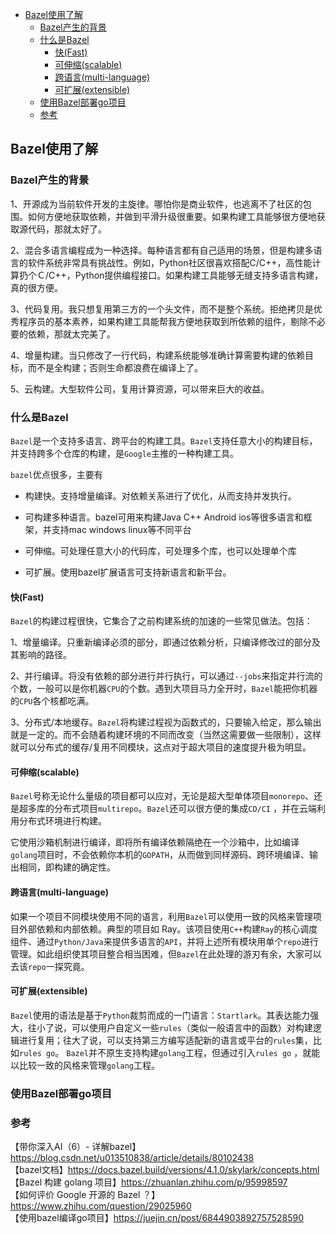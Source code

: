 <!-- START doctoc generated TOC please keep comment here to allow auto update -->
<!-- DON'T EDIT THIS SECTION, INSTEAD RE-RUN doctoc TO UPDATE -->

- [Bazel使用了解](#bazel%E4%BD%BF%E7%94%A8%E4%BA%86%E8%A7%A3)
  - [Bazel产生的背景](#bazel%E4%BA%A7%E7%94%9F%E7%9A%84%E8%83%8C%E6%99%AF)
  - [什么是Bazel](#%E4%BB%80%E4%B9%88%E6%98%AFbazel)
    - [快(Fast)](#%E5%BF%ABfast)
    - [可伸缩(scalable)](#%E5%8F%AF%E4%BC%B8%E7%BC%A9scalable)
    - [跨语言(multi-language)](#%E8%B7%A8%E8%AF%AD%E8%A8%80multi-language)
    - [可扩展(extensible)](#%E5%8F%AF%E6%89%A9%E5%B1%95extensible)
  - [使用Bazel部署go项目](#%E4%BD%BF%E7%94%A8bazel%E9%83%A8%E7%BD%B2go%E9%A1%B9%E7%9B%AE)
  - [参考](#%E5%8F%82%E8%80%83)

<!-- END doctoc generated TOC please keep comment here to allow auto update -->

## Bazel使用了解

### Bazel产生的背景

1、开源成为当前软件开发的主旋律。哪怕你是商业软件，也逃离不了社区的包围。如何方便地获取依赖，并做到平滑升级很重要。如果构建工具能够很方便地获取源代码，那就太好了。  

2、混合多语言编程成为一种选择。每种语言都有自己适用的场景，但是构建多语言的软件系统非常具有挑战性。例如，Python社区很喜欢搭配C/C++，高性能计算扔个Ｃ/C++，Python提供编程接口。如果构建工具能够无缝支持多语言构建，真的很方便。  

3、代码复用。我只想复用第三方的一个头文件，而不是整个系统。拒绝拷贝是优秀程序员的基本素养，如果构建工具能帮我方便地获取到所依赖的组件，剔除不必要的依赖，那就太完美了。  

4、增量构建。当只修改了一行代码，构建系统能够准确计算需要构建的依赖目标，而不是全构建；否则生命都浪费在编译上了。  

5、云构建。大型软件公司，复用计算资源，可以带来巨大的收益。  

### 什么是Bazel

`Bazel`是一个支持多语言、跨平台的构建工具。`Bazel`支持任意大小的构建目标，并支持跨多个仓库的构建，是`Google`主推的一种构建工具。  

`bazel`优点很多，主要有  

- 构建快。支持增量编译。对依赖关系进行了优化，从而支持并发执行。

- 可构建多种语言。bazel可用来构建Java C++ Android ios等很多语言和框架，并支持mac windows linux等不同平台

- 可伸缩。可处理任意大小的代码库，可处理多个库，也可以处理单个库

- 可扩展。使用bazel扩展语言可支持新语言和新平台。

#### 快(Fast)

`Bazel`的构建过程很快，它集合了之前构建系统的加速的一些常见做法。包括：    

1、增量编译。只重新编译必须的部分，即通过依赖分析，只编译修改过的部分及其影响的路径。    

2、并行编译。将没有依赖的部分进行并行执行，可以通过`--jobs`来指定并行流的个数，一般可以是你机器`CPU`的个数。遇到大项目马力全开时，`Bazel`能把你机器的`CPU`各个核都吃满。    

3、分布式/本地缓存。`Bazel`将构建过程视为函数式的，只要输入给定，那么输出就是一定的。而不会随着构建环境的不同而改变（当然这需要做一些限制），这样就可以分布式的缓存/复用不同模块，这点对于超大项目的速度提升极为明显。  

#### 可伸缩(scalable)

`Bazel`号称无论什么量级的项目都可以应对，无论是超大型单体项目`monorepo`、还是超多库的分布式项目`multirepo`。`Bazel`还可以很方便的集成`CD/CI` ，并在云端利用分布式环境进行构建。  

它使用沙箱机制进行编译，即将所有编译依赖隔绝在一个沙箱中，比如编译`golang`项目时，不会依赖你本机的`GOPATH`，从而做到同样源码、跨环境编译、输出相同，即构建的确定性。   

#### 跨语言(multi-language)

如果一个项目不同模块使用不同的语言，利用`Bazel`可以使用一致的风格来管理项目外部依赖和内部依赖。典型的项目如 Ray。该项目使用`C++`构建`Ray`的核心调度组件、通过`Python/Java`来提供多语言的`API`，并将上述所有模块用单个`repo`进行管理。如此组织使其项目整合相当困难，但`Bazel`在此处理的游刃有余，大家可以去该`repo`一探究竟。  

#### 可扩展(extensible)

`Bazel`使用的语法是基于`Python`裁剪而成的一门语言：`Startlark`。其表达能力强大，往小了说，可以使用户自定义一些`rules`（类似一般语言中的函数）对构建逻辑进行复用；往大了说，可以支持第三方编写适配新的语言或平台的`rules`集，比如`rules go`。 `Bazel`并不原生支持构建`golang`工程，但通过引入`rules go` ，就能以比较一致的风格来管理`golang`工程。  

### 使用Bazel部署go项目





### 参考
【带你深入AI（6）- 详解bazel】https://blog.csdn.net/u013510838/article/details/80102438   
【bazel文档】https://docs.bazel.build/versions/4.1.0/skylark/concepts.html  
【Bazel 构建 golang 项目】https://zhuanlan.zhihu.com/p/95998597  
【如何评价 Google 开源的 Bazel ？】https://www.zhihu.com/question/29025960  
【使用bazel编译go项目】https://juejin.cn/post/6844903892757528590  